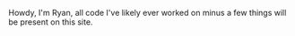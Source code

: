 Howdy, I'm Ryan, all code I've likely ever worked on minus a few things will be present on this site.
